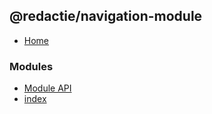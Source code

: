 ## @redactie/navigation-module

- [Home](../wiki/Home)

### Modules

- [Module API](../wiki/Module%20API)
- [index](../wiki/index)
